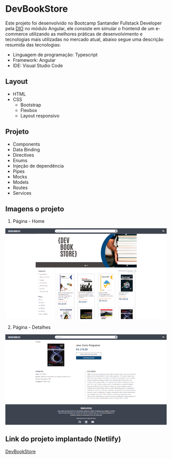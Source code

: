 # DevBookStore

Este projeto foi desenvolvido no Bootcamp Santander Fullstack Developer pela <a href="https://www.dio.me/dev-week/santander/bootcamps" target="_blank">DIO</a> no módulo Angular, ele consiste em simular o frontend de um e-commerce utilizando as melhores práticas de desenvolvimento e tecnologias mais utilizadas no mercado atual, abaixo segue uma descrição resumida das tecnologias:

- Linguagem de programação: Typescript
- Framework: Angular
- IDE: Visual Studio Code

## Layout

- HTML
- CSS
  - Bootstrap
  - Flexbox
  - Layout responsivo

## Projeto

- Components
- Data Binding
- Directives
- Enums
- Injeção de dependência
- Pipes
- Mocks
- Models
- Routes
- Services

## Imagens o projeto

1. Página - Home

![Home page](/src/assets/images/home-page.png)

2. Página - Detalhes

![Details page](/src/assets/images/details-page.png)

## Link do projeto implantado (Netlify)

<a href="https://acsousa-bankline.netlify.app/" target="_blank">DevBookStore</a>
